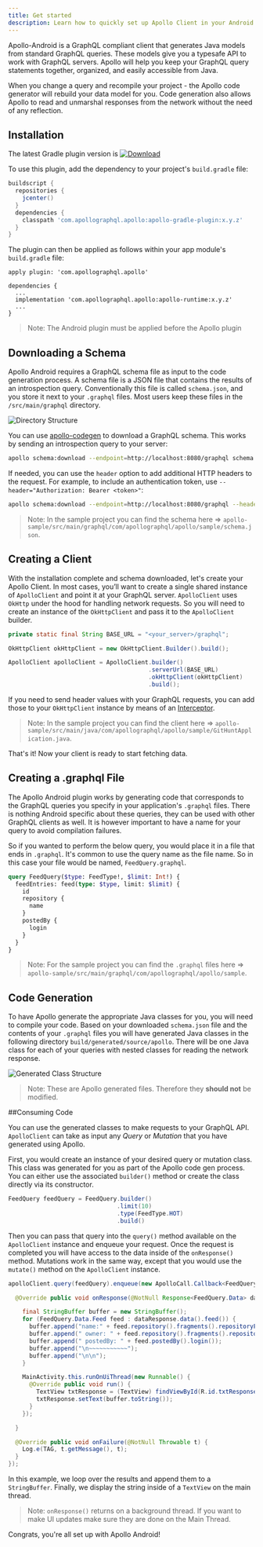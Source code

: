 ```yaml
---
title: Get started
description: Learn how to quickly set up Apollo Client in your Android app
---
```


Apollo-Android is a GraphQL compliant client that generates Java models from standard GraphQL queries.  These models give you a typesafe API to work with GraphQL servers. Apollo will help you keep your GraphQL query statements together, organized, and easily accessible from Java.

When you change a query and recompile your project - the Apollo code generator will rebuild your data model for you. Code generation also allows Apollo to read and unmarshal responses from the network without the need of any reflection.

## Installation

The latest Gradle plugin version is [ ![Download](https://api.bintray.com/packages/apollographql/android/apollo-gradle-plugin/images/download.svg) ](https://bintray.com/apollographql/android/apollo-gradle-plugin/_latestVersion)

To use this plugin, add the dependency to your project's `build.gradle` file:

```groovy
buildscript {
  repositories {
    jcenter()
  }
  dependencies {
    classpath 'com.apollographql.apollo:apollo-gradle-plugin:x.y.z'
  }
}
```

The plugin can then be applied as follows within your app module's `build.gradle` file:

```
apply plugin: 'com.apollographql.apollo'

dependencies {
  ...
  implementation 'com.apollographql.apollo:apollo-runtime:x.y.z'
  ...
}

```

> Note: The Android plugin must be applied before the Apollo plugin

## Downloading a Schema

Apollo Android requires a GraphQL schema file as input to the code generation process. A schema file is a JSON file that contains the results of an introspection query. Conventionally this file is called `schema.json`, and you store it next to your `.graphql` files. Most users keep these files in the `/src/main/graphql` directory.

![Directory Structure](../images/directory_structure.png)

You can use [apollo-codegen](https://github.com/apollographql/apollo-codegen#usage) to download a GraphQL schema. This works by sending an introspection query to your server:

```sh
apollo schema:download --endpoint=http://localhost:8080/graphql schema.json
```

If needed, you can use the `header` option to add additional HTTP headers to the request. For example, to include an authentication token, use `--header="Authorization: Bearer <token>"`:

```sh
apollo schema:download --endpoint=http://localhost:8080/graphql --header="Authorization: Bearer <token>"
```

> Note: In the sample project you can find the schema here => `apollo-sample/src/main/graphql/com/apollographql/apollo/sample/schema.json`.

## Creating a Client

With the installation complete and schema downloaded, let's create your Apollo Client. In most cases, you’ll want to create a single shared instance of `ApolloClient` and point it at your GraphQL server. `ApolloClient` uses `OkHttp` under the hood for handling network requests. So you will need to create an instance of the `OkHttpClient` and pass it to the `ApolloClient` builder.

```java
private static final String BASE_URL = "<your_server>/graphql";

OkHttpClient okHttpClient = new OkHttpClient.Builder().build();

ApolloClient apolloClient = ApolloClient.builder()
                                        .serverUrl(BASE_URL)
                                        .okHttpClient(okHttpClient)
                                        .build();
```

If you need to send header values with your GraphQL requests, you can add those to your `OkHttpClient` instance by means of an [Interceptor](https://square.github.io/okhttp/interceptors/).

> Note: In the sample project you can find the client here => `apollo-sample/src/main/java/com/apollographql/apollo/sample/GitHuntApplication.java`.

That's it! Now your client is ready to start fetching data.

## Creating a .graphql File

The Apollo Android plugin works by generating code that corresponds to the GraphQL queries you specify in your application's `.graphql` files. There is nothing Android specific about these queries, they can be used with other GraphQL clients as well. It is however important to have a name for your query to avoid compilation failures.

So if you wanted to perform the below query, you would place it in a file that ends in `.graphql`. It's common to use the query name as the file name. So in this case your file would be named, `FeedQuery.graphql`.

```graphql
query FeedQuery($type: FeedType!, $limit: Int!) {
  feedEntries: feed(type: $type, limit: $limit) {
    id
    repository {
      name
    }
    postedBy {
      login
    }
  }
}
```

> Note: For the sample project you can find the `.graphql` files here => `apollo-sample/src/main/graphql/com/apollographql/apollo/sample`.

## Code Generation

To have Apollo generate the appropriate Java classes for you, you will need to compile your code. Based on your downloaded `schema.json` file and the contents of your `.graphql` files you will have generated Java classes in the following directory `build/generated/source/apollo`. There will be one Java class for each of your queries with nested classes for reading the network response.

![Generated Class Structure](../images/generated_feed_query_class_structure.png)

> Note: These are Apollo generated files. Therefore they **should not** be modified.

##Consuming Code

You can use the generated classes to make requests to your GraphQL API. `ApolloClient` can take as input any *Query* or *Mutation* that you have generated using Apollo.

First, you would create an instance of your desired query or mutation class. This class was generated for you as part of the Apollo code gen process. You can either use the associated `builder()` method or create the class directly via its constructor.

```java
FeedQuery feedQuery = FeedQuery.builder()
                               .limit(10)
                               .type(FeedType.HOT)
                               .build()
```

Then you can pass that query into the `query()` method available on the `ApolloClient` instance and enqueue your request. Once the request is completed you will have access to the data inside of the `onResponse()` method. Mutations work in the same way, except that you would use the `mutate()` method on the `ApolloClient` instance.

```java
apolloClient.query(feedQuery).enqueue(new ApolloCall.Callback<FeedQuery.Data>() {

  @Override public void onResponse(@NotNull Response<FeedQuery.Data> dataResponse) {

    final StringBuffer buffer = new StringBuffer();
    for (FeedQuery.Data.Feed feed : dataResponse.data().feed()) {
      buffer.append("name:" + feed.repository().fragments().repositoryFragment().name());
      buffer.append(" owner: " + feed.repository().fragments().repositoryFragment().owner().login());
      buffer.append(" postedBy: " + feed.postedBy().login());
      buffer.append("\n~~~~~~~~~~~");
      buffer.append("\n\n");
    }

    MainActivity.this.runOnUiThread(new Runnable() {
      @Override public void run() {
        TextView txtResponse = (TextView) findViewById(R.id.txtResponse);
        txtResponse.setText(buffer.toString());
      }
    });

  }

  @Override public void onFailure(@NotNull Throwable t) {
    Log.e(TAG, t.getMessage(), t);
  }
});       
```

In this example, we loop over the results and append them to a `StringBuffer`. Finally, we display the string inside of a `TextView` on the main thread.

> Note: `onResponse()` returns on a background thread. If you want to make UI updates make sure they are done on the Main Thread.

Congrats, you're all set up with Apollo Android!
